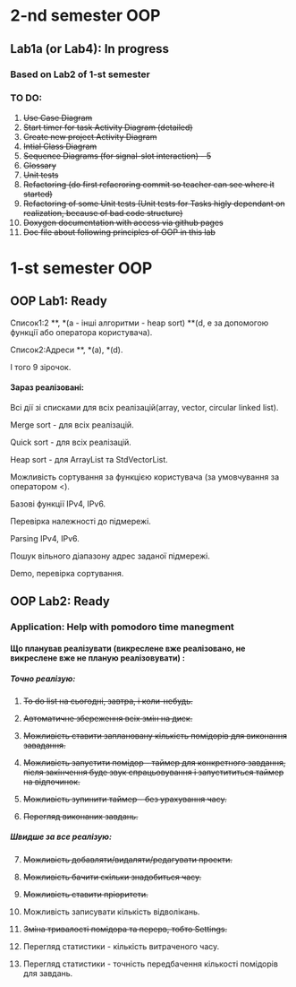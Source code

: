 # 2-nd semester OOP

## Lab1a (or Lab4): In progress
### Based on Lab2 of 1-st semester
### TO DO:
1. ~~Use Case Diagram~~
2. ~~Start timer for task Activity Diagram (detailed)~~
3. ~~Create new project Activity Diagram~~
4. ~~Intial Class Diagram~~
5. ~~Sequence Diagrams (for signal-slot interaction) - 5~~
6. ~~Glossary~~
7. ~~Unit tests~~
8. ~~Refactoring (do first refacroring commit so teacher can see where it started)~~
9. ~~Refactoring of some Unit tests (Unit tests for Tasks higly dependant on realization, because of bad code structure)~~
10. ~~Doxygen documentation with access via github pages~~
11. ~~Doc file about following principles of OOP in this lab~~

# 1-st semester OOP

## OOP Lab1: Ready
Список1:2 \*\*, \*(a - інші алгоритми - heap sort) \*\*(d, e за допомогою функції або оператора користувача).

Cписок2:Адреси \*\*, \*(a), \*(d).

І того 9 зірочок.


#### Зараз реалізовані:
Всі дії зі списками для всіх реалізацій(array, vector, circular linked list).

Merge sort - для всіх реалізацій.

Quick sort - для всіх реалізацій.

Heap sort - для ArrayList та StdVectorList.

Можливість сортування за функцією користувача (за умовчування за оператором <).

Базові функції IPv4, IPv6.

Перевірка належності до підмережі.

Parsing IPv4, IPv6.

Пошук вільного діапазону адрес заданої підмережі.

Demo, перевірка сортування.

## OOP Lab2: Ready
### Application: Help with pomodoro time manegment
#### Що планував реалізувати \(викреслене вже реалізовано, не викреслене вже не планую реалізовувати\) :
##### Точно реалізую:
1. ~~To do list на сьогодні, завтра, і коли-небудь.~~

2. ~~Автоматичне збереження всіх змін на диск.~~

3. ~~Можливість ставити заплановану кількість помідорів для виконання завадання.~~

4. ~~Можливість запустити помідор - таймер для конкретного завдання, після закінчення буде звук спрацьовування і запустититься таймер на відпочинок.~~

5. ~~Можливість зупинити таймер - без урахування часу.~~

6. ~~Перегляд виконаних завдань.~~

##### Швидше за все реалізую:

7. ~~Можливість добавляти/видаляти/редагувати проекти.~~

8. ~~Можливість бачити скільки знадобиться часу.~~

9. ~~Можливість ставити пріоритети.~~

10. Можливість записувати кількість відволікань.

11. ~~Зміна тривалості помідора та перерв, тобто Settings.~~

12. Перегляд статистики - кількість витраченого часу.

13. Перегляд статистики -  точність передбачення кількості помідорів для завдань.